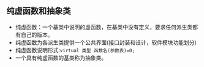 ## 纯虚函数和抽象类

* 纯虚函数：一个基类中说明的虚函数，在基类中没有定义，要求任何派生类都有自己的版本。
* 纯虚函数为各派生类提供一个公共界面(接口封装和设计，软件模块功能划分)
* 纯虚函数说明形式:`virtual 类型 函数名(参数表)=0;`
* 一个具有纯虚函数的基类称为抽象类。
